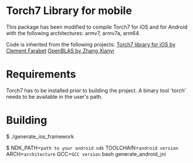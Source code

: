 Torch7 Library for mobile
=========================

This package has been modified to compile Torch7 for iOS and for Android with the following architectures: armv7, armv7a, arm64.

Code is inherited from the following projects:
[Torch7 library for iOS by Clement Farabet](https://github.com/clementfarabet/torch-ios)
[OpenBLAS by Zhang Xianyi](https://github.com/xianyi/OpenBLAS)

Requirements
============

Torch7 has to be installed prior to building the project. A binary tool 'torch' needs to be available in the user's path.

Building
========
$ ./generate_ios_framework

$ NDK_PATH=`path to your android ndk` TOOLCHAIN=`android version` ARCH=`architecture` GCC=`GCC version` bash generate_android_jni

